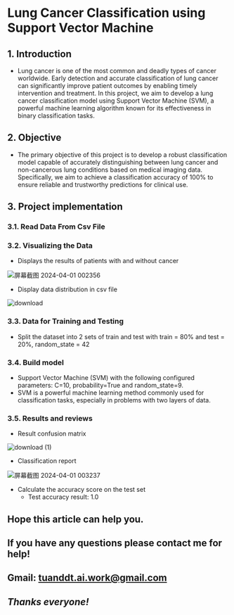 # **Lung Cancer Classification using Support Vector Machine**
## 1. Introduction
- Lung cancer is one of the most common and deadly types of cancer worldwide. Early detection and accurate classification of lung cancer can significantly improve patient outcomes by enabling timely intervention and treatment. In this project, we aim to develop a lung cancer classification model using Support Vector Machine (SVM), a powerful machine learning algorithm known for its effectiveness in binary classification tasks.
## 2. Objective
- The primary objective of this project is to develop a robust classification model capable of accurately distinguishing between lung cancer and non-cancerous lung conditions based on medical imaging data. Specifically, we aim to achieve a classification accuracy of 100% to ensure reliable and trustworthy predictions for clinical use.
## 3. Project implementation
### 3.1. Read Data From Csv File
### 3.2. Visualizing the Data

- Displays the results of patients with and without cancer

![屏幕截图 2024-04-01 002356](https://github.com/FPT-ThaiTuan/Lung-Cancer-Classification-using-Support-Vector-Machine/assets/105273233/903c1b3b-d9b2-40c9-a078-3696fa6da085)

- Display data distribution in csv file


![download](https://github.com/FPT-ThaiTuan/Lung-Cancer-Classification-using-Support-Vector-Machine/assets/105273233/35055a75-4494-4774-9c85-a56556a1638f)

### 3.3. Data for Training and Testing
- Split the dataset into 2 sets of train and test with train = 80% and test = 20%, random_state = 42
### 3.4. Build model
- Support Vector Machine (SVM) with the following configured parameters: C=10, probability=True and random_state=9. 
- SVM is a powerful machine learning method commonly used for classification tasks, especially in problems with two layers of data.
### 3.5. Results and reviews
- Result confusion matrix

![download (1)](https://github.com/FPT-ThaiTuan/Lung-Cancer-Classification-using-Support-Vector-Machine/assets/105273233/cf28f4c4-edb4-4d91-b8bf-cef25983b563)

- Classification report

![屏幕截图 2024-04-01 003237](https://github.com/FPT-ThaiTuan/Lung-Cancer-Classification-using-Support-Vector-Machine/assets/105273233/7f371cdb-4062-4cc8-bee0-a22d99ae23b6)


- Calculate the accuracy score on the test set
  - Test accuracy result: 1.0


## **Hope this article can help you.**

## **If you have any questions please contact me for help!**

## **Gmail: tuanddt.ai.work@gmail.com**

## ***Thanks everyone!***
